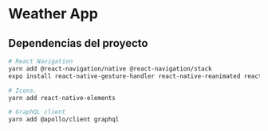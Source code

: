 # Weather App

## Dependencias del proyecto

```bash
# React Navigation
yarn add @react-navigation/native @react-navigation/stack
expo install react-native-gesture-handler react-native-reanimated react-native-screens react-native-safe-area-context @react-native-community/masked-view

# Icons.
yarn add react-native-elements

# GraphQL client
yarn add @apollo/client graphql
```
